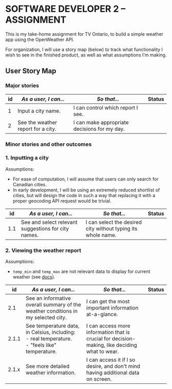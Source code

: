 # SOFTWARE DEVELOPER 2 – ASSIGNMENT
This is my take-home assignment for TV Ontario, to build a simple weather app using the OpenWeather API.

For organization, I will use a story map (below) to track what functionality I wish to see in the finished product, as well as what assumptions I'm making.

## User Story Map

### Major stories

| id  | *As a user, I can...*              | _So that..._                                 | Status |
| --- | ---------------------------------- | -------------------------------------------- | ------ |
| 1   | Input a city name.                 | I can control which report I see.            |        |
| 2   | See the weather report for a city. | I can make appropriate decisions for my day. |        |
### Minor stories and other outcomes
### 1. Inputting a city
Assumptions:
- For ease of computation, I will assume that users can only search for Canadian cities.
- In early development, I will be using an extremely reduced shortlist of cities, but will design the code in such a way that replacing it with a proper geocoding API request would be trivial.

| id  | *As a user, I can...*                               | _So that..._                                                 | Status |
| --- | --------------------------------------------------- | ------------------------------------------------------------ | ------ |
| 1.1 | See and select relevant suggestions for city names. | I can select the desired city without typing its whole name. |        |

### 2. Viewing the weather report
Assumptions:
- `temp_min` and `temp_max` are not relevant data to display for current weather (see [docs](https://openweathermap.org/current#min)).

| id    | *As a user, I can...*                                                                              | _So that..._                                                                                   | Status |
| ----- | -------------------------------------------------------------------------------------------------- | ---------------------------------------------------------------------------------------------- | ------ |
| 2.1   | See an informative overall summary of the weather conditions in my selected city.                  | I can get the most important information at-a-glance.                                          |        |
| 2.1.1 | See temperature data, in Celsius, including:<br>- real temperature.<br>- "feels like" temperature. | I can access more information that is crucial for decision-making, like deciding what to wear. |        |
| 2.1.x | See more detailed weather information.                                                             | I can access it if I so desire, and don't mind having additional data on screen.               |        |
